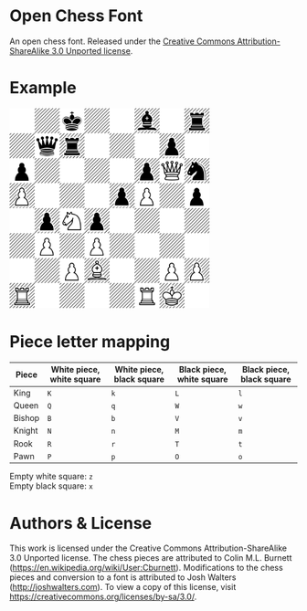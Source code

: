 # Open Chess Font

An open chess font. Released under the [Creative Commons Attribution-ShareAlike 3.0 Unported license](https://creativecommons.org/licenses/by-sa/3.0/).

# Example

<img src="https://raw.githubusercontent.com/joshwalters/open-chess-font/master/example_board.png" width="350">

# Piece letter mapping

| Piece | White piece, white square | White piece, black square | Black piece, white square | Black piece, black square |
|---|---|---|---|---|
| King | `K` | `k` | `L` | `l` |
| Queen | `Q` | `q` | `W` | `w` |
| Bishop | `B` | `b` | `V` | `v` |
| Knight | `N` | `n` | `M` | `m` |
| Rook | `R` | `r` | `T` | `t` |
| Pawn | `P` | `p` | `O` | `o` |

Empty white square: `z`  
Empty black square: `x`

# Authors & License

This work is licensed under the Creative Commons Attribution-ShareAlike 3.0 Unported license. The chess pieces are attributed to Colin M.L. Burnett (https://en.wikipedia.org/wiki/User:Cburnett). Modifications to the chess pieces and conversion to a font is attributed to Josh Walters (http://joshwalters.com). To view a copy of this license, visit https://creativecommons.org/licenses/by-sa/3.0/.
